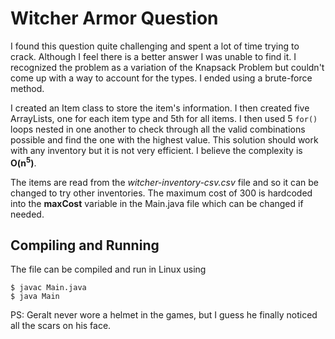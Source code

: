 # Witcher Armor Question

I found this question quite challenging and spent a lot of time trying to crack. Although I feel there is a better answer I was unable to find it. I recognized the problem as a variation of the Knapsack Problem but couldn't come up with a way to account for the types. I ended using a brute-force method.

I created an Item class to store the item's information. I then created five ArrayLists, one for each item type and 5th for all items. I then used 5 `for()` loops nested in one another to check through all the valid combinations possible and find the one with the highest value. This solution should work with any inventory but it is not very efficient. I believe the complexity is **O(n<sup>5</sup>)**.

The items are read from the *witcher-inventory-csv.csv* file and so it can be changed to try other inventories. The maximum cost of 300 is hardcoded into the **maxCost** variable in the Main.java file which can be changed if needed.

## Compiling and Running
The file can be compiled and run in Linux using
```
$ javac Main.java
$ java Main
```

PS: Geralt never wore a helmet in the games, but I guess he finally noticed all the scars on his face.
